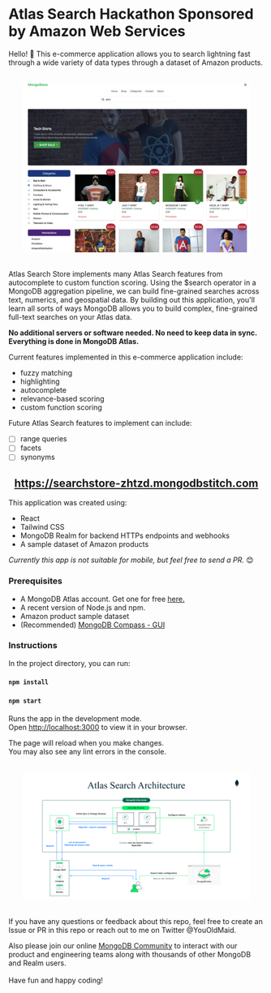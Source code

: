 # Atlas Search Hackathon Sponsored by Amazon Web Services

Hello! 👋 This e-commerce application allows you to search lightning fast through a wide variety of data types through a dataset of Amazon products.

<br/>
<div align="center">
<img src="ECommerce.png" width="450"  />
</div>
<br/>

<p> Atlas Search Store implements many Atlas Search features from autocomplete to custom function scoring. Using the $search operator in a MongoDB aggregation pipeline, we can build fine-grained searches across text, numerics, and geospatial data. By building out this application, you'll learn all sorts of ways MongoDB allows you to build complex, fine-grained full-text searches on your Atlas data.</p>

**No additional servers or software needed. No need to keep data in sync. Everything is done in MongoDB Atlas.**

Current features implemented in this e-commerce application include:

- fuzzy matching
- highlighting
- autocomplete
- relevance-based scoring
- custom function scoring

Future Atlas Search features to implement can include:

- [ ] range queries
- [ ] facets
- [ ] synonyms

<h2 align="center"><a href="https://searchstore-zhtzd.mongodbstitch.com/">https://searchstore-zhtzd.mongodbstitch.com</a></h2>

<p>This application was created using:</p>

- React
- Tailwind CSS
- MongoDB Realm for backend HTTPs endpoints and webhooks
- A sample dataset of Amazon products

<p><em>Currently this app is not suitable for mobile, but feel free to send a PR.</em> 😊</p>

<h3>Prerequisites</h3>

- A MongoDB Atlas account. Get one for free <a href="https://www.mongodb.com/cloud/atlas">here.</a>
- A recent version of Node.js and npm.
- Amazon product sample dataset
- (Recommended) <a href="https://www.mongodb.com/try/download/compass">MongoDB Compass - GUI</a>

<h3>Instructions</h3>

In the project directory, you can run:

#### `npm install`

#### `npm start`

Runs the app in the development mode.\
Open [http://localhost:3000](http://localhost:3000) to view it in your browser.

The page will reload when you make changes.\
You may also see any lint errors in the console.

<br/>
<div align="center">
<img src="SearchArchitecture.png" width="450"  />
</div>
<br/>

If you have any questions or feedback about this repo, feel free to create an Issue or PR in this repo or reach out to me on Twitter @YouOldMaid.

Also please join our online <a href="https://developer.mongodb.com/community/forums/">MongoDB Community</a> to interact with our product and engineering teams along with thousands of other MongoDB and Realm users. <br/><br/>Have fun and happy coding!
